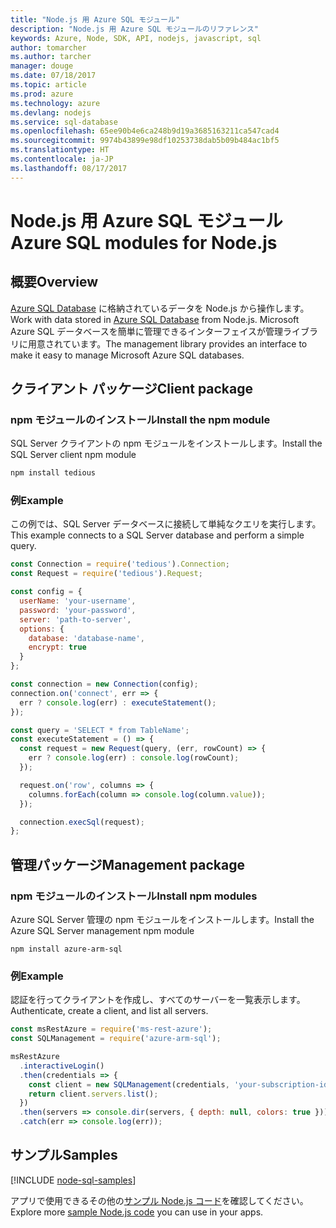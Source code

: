 ```yaml
---
title: "Node.js 用 Azure SQL モジュール"
description: "Node.js 用 Azure SQL モジュールのリファレンス"
keywords: Azure, Node, SDK, API, nodejs, javascript, sql
author: tomarcher
ms.author: tarcher
manager: douge
ms.date: 07/18/2017
ms.topic: article
ms.prod: azure
ms.technology: azure
ms.devlang: nodejs
ms.service: sql-database
ms.openlocfilehash: 65ee90b4e6ca248b9d19a3685163211ca547cad4
ms.sourcegitcommit: 9974b43899e98df10253738dab5b09b484ac1bf5
ms.translationtype: HT
ms.contentlocale: ja-JP
ms.lasthandoff: 08/17/2017
---
```

# <a name="azure-sql-modules-for-nodejs"></a><span data-ttu-id="51301-104">Node.js 用 Azure SQL モジュール</span><span class="sxs-lookup"><span data-stu-id="51301-104">Azure SQL modules for Node.js</span></span>

## <a name="overview"></a><span data-ttu-id="51301-105">概要</span><span class="sxs-lookup"><span data-stu-id="51301-105">Overview</span></span>

<span data-ttu-id="51301-106">[Azure SQL Database](https://docs.microsoft.com/azure/sql-database/sql-database-technical-overview) に格納されているデータを Node.js から操作します。</span><span class="sxs-lookup"><span data-stu-id="51301-106">Work with data stored in [Azure SQL Database](https://docs.microsoft.com/azure/sql-database/sql-database-technical-overview) from Node.js.</span></span>
<span data-ttu-id="51301-107">Microsoft Azure SQL データベースを簡単に管理できるインターフェイスが管理ライブラリに用意されています。</span><span class="sxs-lookup"><span data-stu-id="51301-107">The management library provides an interface to make it easy to manage Microsoft Azure SQL databases.</span></span>

## <a name="client-package"></a><span data-ttu-id="51301-108">クライアント パッケージ</span><span class="sxs-lookup"><span data-stu-id="51301-108">Client package</span></span>

### <a name="install-the-npm-module"></a><span data-ttu-id="51301-109">npm モジュールのインストール</span><span class="sxs-lookup"><span data-stu-id="51301-109">Install the npm module</span></span>

<span data-ttu-id="51301-110">SQL Server クライアントの npm モジュールをインストールします。</span><span class="sxs-lookup"><span data-stu-id="51301-110">Install the SQL Server client npm module</span></span>

```bash
npm install tedious
```

### <a name="example"></a><span data-ttu-id="51301-111">例</span><span class="sxs-lookup"><span data-stu-id="51301-111">Example</span></span>

<span data-ttu-id="51301-112">この例では、SQL Server データベースに接続して単純なクエリを実行します。</span><span class="sxs-lookup"><span data-stu-id="51301-112">This example connects to a SQL Server database and perform a simple query.</span></span>

```javascript
const Connection = require('tedious').Connection;
const Request = require('tedious').Request;

const config = {
  userName: 'your-username',
  password: 'your-password',
  server: 'path-to-server',
  options: {
    database: 'database-name',
    encrypt: true
  }
};

const connection = new Connection(config);
connection.on('connect', err => {
  err ? console.log(err) : executeStatement();
});

const query = 'SELECT * from TableName';
const executeStatement = () => {
  const request = new Request(query, (err, rowCount) => {
    err ? console.log(err) : console.log(rowCount);
  });

  request.on('row', columns => {
    columns.forEach(column => console.log(column.value));
  });

  connection.execSql(request);
};
```

## <a name="management-package"></a><span data-ttu-id="51301-113">管理パッケージ</span><span class="sxs-lookup"><span data-stu-id="51301-113">Management package</span></span>

### <a name="install-npm-modules"></a><span data-ttu-id="51301-114">npm モジュールのインストール</span><span class="sxs-lookup"><span data-stu-id="51301-114">Install npm modules</span></span>

<span data-ttu-id="51301-115">Azure SQL Server 管理の npm モジュールをインストールします。</span><span class="sxs-lookup"><span data-stu-id="51301-115">Install the Azure SQL Server management npm module</span></span>

```
npm install azure-arm-sql
```   

### <a name="example"></a><span data-ttu-id="51301-116">例</span><span class="sxs-lookup"><span data-stu-id="51301-116">Example</span></span>

<span data-ttu-id="51301-117">認証を行ってクライアントを作成し、すべてのサーバーを一覧表示します。</span><span class="sxs-lookup"><span data-stu-id="51301-117">Authenticate, create a client, and list all servers.</span></span>

```javascript
const msRestAzure = require('ms-rest-azure');
const SQLManagement = require('azure-arm-sql');

msRestAzure
  .interactiveLogin()
  .then(credentials => {
    const client = new SQLManagement(credentials, 'your-subscription-id');
    return client.servers.list();
  })
  .then(servers => console.dir(servers, { depth: null, colors: true }))
  .catch(err => console.log(err));
```

## <a name="samples"></a><span data-ttu-id="51301-118">サンプル</span><span class="sxs-lookup"><span data-stu-id="51301-118">Samples</span></span>

[!INCLUDE [node-sql-samples](../docs-ref-conceptual/includes/sql-samples.md)]

<span data-ttu-id="51301-119">アプリで使用できるその他の[サンプル Node.js コード](https://azure.microsoft.com/resources/samples/?platform=nodejs)を確認してください。</span><span class="sxs-lookup"><span data-stu-id="51301-119">Explore more [sample Node.js code](https://azure.microsoft.com/resources/samples/?platform=nodejs) you can use in your apps.</span></span>
